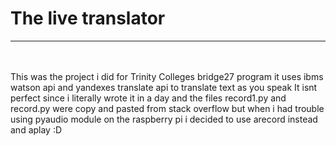 
<h1>The live translator</h1><hr><br><br>
<span>
This was the project i did for Trinity Colleges bridge27 program it uses ibms watson api and yandexes translate api to translate text as you speak
It isnt perfect since i literally wrote it in a day 
and the files record1.py and record.py were copy and pasted from stack overflow but when i had trouble using pyaudio module on the raspberry pi
i decided to use arecord instead and aplay :D
</span>
